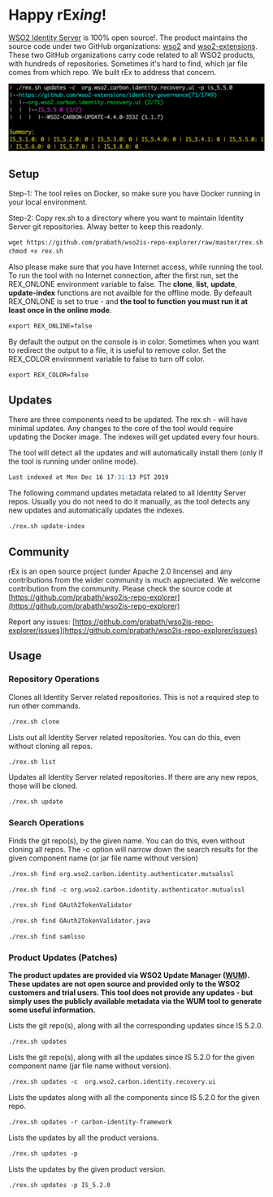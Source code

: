 # Happy rEx*ing*!

[WSO2 Identity Server](https://wso2.com/identity-and-access-management/) is 100% open source!. The product maintains the source code under two GitHub organizations: [wso2](https://github.com/wso2) and [wso2-extensions](https://github.com/wso2-extensions). These two GitHub organizations carry code related to all WSO2 products, with hundreds of repositories. Sometimes it's hard to find, which jar file comes from which repo. We built rEx to address that concern.

<img src="./image.png" width="640">

## Setup

Step-1: The tool relies on Docker, so make sure you have Docker running in your local environment.

Step-2: Copy rex.sh to a directory where you want to maintain Identity Server git repositories. Alway better to keep this readonly. 
```markdown
wget https://github.com/prabath/wso2is-repo-explorer/raw/master/rex.sh
chmod +x rex.sh
```
Also please make sure that you have Internet access, while running the tool. To run the tool with no Internet connection, after the first run, set the REX_ONLONE environment variable to false. The **clone**, **list**, **update**, **update-index** functions are not availble for the offline mode. By defeault REX_ONLONE is set to true - and **the tool to function you must run it at least once in the online mode**.
```markdown
export REX_ONLINE=false
```
By default the output on the console is in color. Sometimes when you want to redirect the output to a file, it is useful to remove color. Set the REX_COLOR environment variable to false to turn off color.

```markdown
export REX_COLOR=false
```
## Updates

There are three components need to be updated. The rex.sh - will have minimal updates. Any changes to the core of the tool would require updating the Docker image. The indexes will get updated every four hours.

The tool will detect all the updates and will automatically install them (only if the tool is running under online mode).

```markdown
Last indexed at Mon Dec 16 17:31:13 PST 2019
```
The following command updates metadata related to all Identity Server repos. Usually you do not need to do it manually, as the tool detects any new updates and automatically updates the indexes.

```markdown
./rex.sh update-index
```
## Community

rEx is an open source project (under Apache 2.0 lincense) and any contributions from the wider community is much appreciated. We welcome contribution from the community. Please check the source code at [https://github.com/prabath/wso2is-repo-explorer](https://github.com/prabath/wso2is-repo-explorer)

Report any issues: [https://github.com/prabath/wso2is-repo-explorer/issues](https://github.com/prabath/wso2is-repo-explorer/issues)

## Usage 

### Repository Operations 

Clones all Identity Server related repositories. This is not a required step to run other commands.

```markdown
./rex.sh clone
```
Lists out all Identity Server related repositories. You can do this, even without cloning all repos.

```markdown
./rex.sh list
```
Updates all Identity Server related repositories. If there are any new repos, those will be cloned. 

```markdown
./rex.sh update
```
### Search Operations 

Finds the git repo(s), by the given name. You can do this, even without cloning all repos. The -c option will narrow down the search results for the given component name (or jar file name without version)

```markdown
./rex.sh find org.wso2.carbon.identity.authenticator.mutualssl
```

```markdown
./rex.sh find -c org.wso2.carbon.identity.authenticator.mutualssl
```

```markdown
./rex.sh find OAuth2TokenValidator
```

```markdown
./rex.sh find OAuth2TokenValidator.java
```

```markdown
./rex.sh find samlsso
```
### Product Updates (Patches) 

**The product updates are provided via WSO2 Update Manager ([WUM](https://wso2.com/updates/wum)). These updates are not open source and provided only to the WSO2 customers and trial users. This tool does not provide any updates - but simply uses the publicly available metadata via the WUM tool to generate some useful information.**

Lists the git repo(s), along with all the corresponding updates since IS 5.2.0. 

```markdown
./rex.sh updates
```

Lists the git repo(s), along with all the updates since IS 5.2.0 for the given component name (jar file name without version).

```markdown
./rex.sh updates -c  org.wso2.carbon.identity.recovery.ui
```

Lists the updates along with all the components since IS 5.2.0 for the given repo.

```markdown
./rex.sh updates -r carbon-identity-framework
```
Lists the updates by all the product versions.

```markdown
./rex.sh updates -p
```
Lists the updates by the given product version.

```markdown
./rex.sh updates -p IS_5.2.0
```
